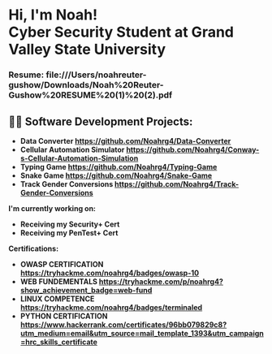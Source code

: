 <h1>Hi, I'm Noah! <br/><a>Cyber Security Student at Grand Valley State University</a>

<h3>Resume: 
  file:///Users/noahreuter-gushow/Downloads/Noah%20Reuter-Gushow%20RESUME%20(1)%20(2).pdf <h3>

 <h2>👨‍💻 Software Development Projects:</h2>

- <b>Data Converter   https://github.com/Noahrg4/Data-Converter </b>
- <b> Cellular Automation Simulator   https://github.com/Noahrg4/Conway-s-Cellular-Automation-Simulation </b>
- <b> Typing Game https://github.com/Noahrg4/Typing-Game
- <b> Snake Game https://github.com/Noahrg4/Snake-Game
- <b> Track Gender Conversions https://github.com/Noahrg4/Track-Gender-Conversions

I'm currently working on: 
- Receiving my Security+ Cert
- Receiving my PenTest+ Cert

  
Certifications: 
- OWASP CERTIFICATION https://tryhackme.com/noahrg4/badges/owasp-10
- WEB FUNDEMENTALS https://tryhackme.com/p/noahrg4?show_achievement_badge=web-fund
- LINUX COMPETENCE https://tryhackme.com/noahrg4/badges/terminaled
- PYTHON CERTIFICATION https://www.hackerrank.com/certificates/96bb079829c8?utm_medium=email&utm_source=mail_template_1393&utm_campaign=hrc_skills_certificate
  
  
 <!--
**joshmadakor1/joshmadakor1** is a ✨ _special_ ✨ repository because its `README.md` (this file) appears on your GitHub profile.

Here are some ideas to get you started:

- 🔭 I’m currently working on ...
- 🌱 I’m currently learning ...
- 👯 I’m looking to collaborate on ...
- 🤔 I’m looking for help with ...
- 💬 Ask me about ...
- 📫 How to reach me: ...
- 😄 Pronouns: ...
- ⚡ Fun fact: ...
-->

